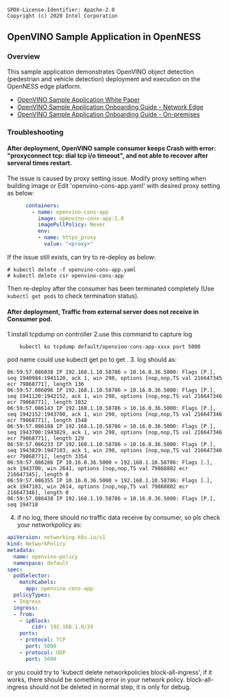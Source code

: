 ```text
SPDX-License-Identifier: Apache-2.0
Copyright (c) 2020 Intel Corporation
```

## OpenVINO Sample Application in OpenNESS

### Overview
This sample application demonstrates OpenVINO object detection (pedestrian and vehicle detection) deployment and execution on the OpenNESS edge platform.

- [OpenVINO Sample Application White Paper](https://github.com/otcshare/specs/blob/master/doc/applications/openness_openvino.md)
- [OpenVINO Sample Application Onboarding Guide - Network Edge](https://github.com/otcshare/specs/blob/master/doc/applications-onboard/network-edge-applications-onboarding.md#onboarding-openvino-application)
- [OpenVINO Sample Application Onboarding Guide - On-premises](https://github.com/otcshare/specs/blob/master/doc/applications-onboard/on-premises-applications-onboarding.md#onboarding-openvino-applications)


### Troubleshooting

#### After deployment, OpenVINO sample consumer keeps Crash with error: "proxyconnect tcp: dial tcp i/o timeout", and not able to recover after serveral times restart.

The issue is caused by proxy setting issue. Modify proxy setting when building image or Edit 'openvino-cons-app.yaml' with desired proxy setting as below:
```yaml
      containers:
        - name: openvino-cons-app
          image: openvino-cons-app:1.0
          imagePullPolicy: Never
          env:
          - name: https_proxy
            value: "<proxy>"

```

If the issue still exists, can try to re-deploy as below:
```shell
# kubectl delete -f openvino-cons-app.yaml
# kubectl delete csr openvino-cons-app 

```

Then re-deploy after the consumer has been terminated completely (Use `kubectl get pods` to check termination status).  
#### After deployment, Traffic from external server does not receive in Consumer pod.
1.install tcpdump on controller
2.use this command to capture log
```shell
    kubectl ko tcpdump default/openvino-cons-app-xxxx port 5000
```
pod name could use kubectl get po to get .
3. log should as:
```log
06:59:57.086038 IP 192.168.1.10.58786 > 10.16.0.36.5000: Flags [P.], seq 1940984:1941120, ack 1, win 298, options [nop,nop,TS val 216647345 ecr 79868771], length 136
06:59:57.086096 IP 192.168.1.10.58786 > 10.16.0.36.5000: Flags [P.], seq 1941120:1942152, ack 1, win 298, options [nop,nop,TS val 216647346 ecr 79868771], length 1032
06:59:57.086143 IP 192.168.1.10.58786 > 10.16.0.36.5000: Flags [P.], seq 1942152:1943700, ack 1, win 298, options [nop,nop,TS val 216647346 ecr 79868771], length 1548
06:59:57.086188 IP 192.168.1.10.58786 > 10.16.0.36.5000: Flags [P.], seq 1943700:1943829, ack 1, win 298, options [nop,nop,TS val 216647346 ecr 79868771], length 129
06:59:57.086233 IP 192.168.1.10.58786 > 10.16.0.36.5000: Flags [P.], seq 1943829:1947183, ack 1, win 298, options [nop,nop,TS val 216647346 ecr 79868771], length 3354
06:59:57.086286 IP 10.16.0.36.5000 > 192.168.1.10.58786: Flags [.], ack 1943700, win 2641, options [nop,nop,TS val 79868802 ecr 216647345], length 0
06:59:57.086355 IP 10.16.0.36.5000 > 192.168.1.10.58786: Flags [.], ack 1947183, win 2614, options [nop,nop,TS val 79868802 ecr 216647346], length 0
06:59:57.086438 IP 192.168.1.10.58786 > 10.16.0.36.5000: Flags [P.], seq 194718
```
4. if no log, there should no traffic data receive by consumer, so pls check your networkpolicy as:
```yaml
apiVersion: networking.k8s.io/v1
kind: NetworkPolicy
metadata:
  name: openvino-policy
  namespace: default
spec:
  podSelector:
    matchLabels:
      app: openvino-cons-app
  policyTypes:
  - Ingress
  ingress:
  - from:
    - ipBlock:
        cidr: 192.168.1.0/24
    ports:
    - protocol: TCP
      port: 5000
    - protocol: UDP
      port: 5000
```
or you could try to 'kubectl delete networkpolicies block-all-ingress', if it works, there should be something error in your network policy. block-all-ingress should not be deleted in normal step, it is only for debug.
